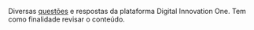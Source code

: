 Diversas <a href="https://github.com/lucasrmagalhaes/questions-DIO/issues?q=is%3Aissue+is%3Aclosed">questões</a> e respostas da plataforma Digital Innovation One.
Tem como finalidade revisar o conteúdo. 
